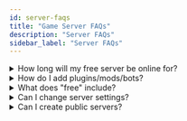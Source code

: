 ```yaml
---
id: server-faqs
title: "Game Server FAQs"
description: "Server FAQs"
sidebar_label: "Server FAQs"
---
```


<details>
  <summary>How long will my free server be online for?</summary>

As you're using our free servers, they will go offline if there's no players online.
\
\
<a href="https://fshost.me/pro">Find out more about Pro →</a>
</details>


<details>
  <summary>How do I add plugins/mods/bots?</summary>

We don't offer uploading files on our free or Pro servers. If you want us to add something that we don't already provide, please let us know, and we'll take a look.
\
\
No FTP is provided here.
\
No bots are provided on free servers. **Only Pro can add bots!**
</details>


<details>
  <summary>What does "free" include?</summary>

We offer temporary servers that go offline after they're empty. These come with access to RCON so you can change any setting supported by the game. Each server you create will get a random port but if you pick the same region (server), the IP will mostly stay the same.
\
\
We're working to get more features added but we can't always add them to our free offering. We do have to pay to run this site!
</details>


<details>
  <summary>Can I change server settings?</summary>

You can set some initial settings when you start your server, any others need to be done via RCON/Admin login. If you want to find out more about RCON commands for games we support, head over to the help section for Gameserver.
</details>


<details>
  <summary>Can I create public servers?</summary>

Yes, you can leave the join password empty so anyone can join. Remember, once your free server goes offline, you'll lose any settings and also you will get a new port the next time you create one.
\
\
This applies to free servers only.
</details>
